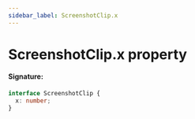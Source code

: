 ```yaml
---
sidebar_label: ScreenshotClip.x
---
```


# ScreenshotClip.x property

#### Signature:

```typescript
interface ScreenshotClip {
  x: number;
}
```
